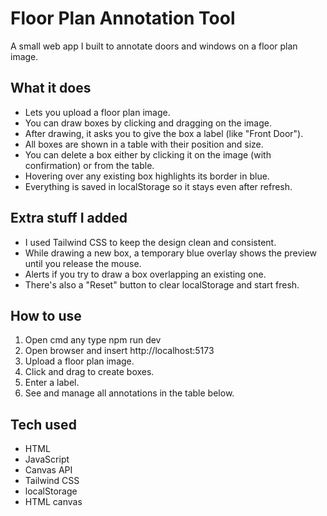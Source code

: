# Floor Plan Annotation Tool

A small web app I built to annotate doors and windows on a floor plan image.

## What it does

- Lets you upload a floor plan image.  
- You can draw boxes by clicking and dragging on the image.  
- After drawing, it asks you to give the box a label (like "Front Door").  
- All boxes are shown in a table with their position and size.  
- You can delete a box either by clicking it on the image (with confirmation) or from the table.  
- Hovering over any existing box highlights its border in blue.  
- Everything is saved in localStorage so it stays even after refresh.

## Extra stuff I added

- I used Tailwind CSS to keep the design clean and consistent.  
- While drawing a new box, a temporary blue overlay shows the preview until you release the mouse.  
- Alerts if you try to draw a box overlapping an existing one.  
- There's also a "Reset" button to clear localStorage and start fresh.

## How to use

1. Open cmd any type npm run dev
2. Open browser and insert http://localhost:5173
3. Upload a floor plan image.  
4. Click and drag to create boxes.  
5. Enter a label.  
6. See and manage all annotations in the table below.

## Tech used

- HTML  
- JavaScript  
- Canvas API  
- Tailwind CSS  
- localStorage  
- HTML canvas
